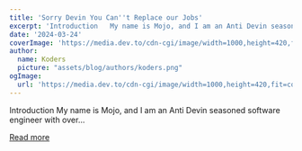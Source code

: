 ```yaml
---
title: 'Sorry Devin You Can''t Replace our Jobs'
excerpt: 'Introduction   My name is Mojo, and I am an Anti Devin seasoned software engineer with over...'
date: '2024-03-24'
coverImage: 'https://media.dev.to/cdn-cgi/image/width=1000,height=420,fit=cover,gravity=auto,format=auto/https%3A%2F%2Fdev-to-uploads.s3.amazonaws.com%2Fuploads%2Farticles%2F5woon48jiwrmii05l1gw.png'
author:
  name: Koders
  picture: "assets/blog/authors/koders.png"
ogImage:
  url: 'https://media.dev.to/cdn-cgi/image/width=1000,height=420,fit=cover,gravity=auto,format=auto/https%3A%2F%2Fdev-to-uploads.s3.amazonaws.com%2Fuploads%2Farticles%2F5woon48jiwrmii05l1gw.png'
---
```


Introduction   My name is Mojo, and I am an Anti Devin seasoned software engineer with over...

[Read more](https://dev.to/codewithshahan/sorry-devin-you-cant-replace-our-jobs-192b)
